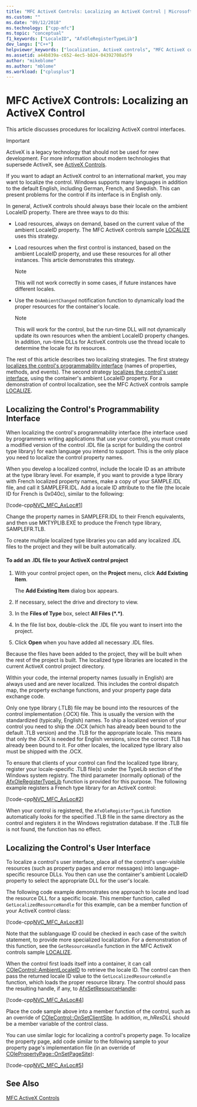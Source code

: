 ```yaml
---
title: "MFC ActiveX Controls: Localizing an ActiveX Control | Microsoft Docs"
ms.custom: ""
ms.date: "09/12/2018"
ms.technology: ["cpp-mfc"]
ms.topic: "conceptual"
f1_keywords: ["LocaleID", "AfxOleRegisterTypeLib"]
dev_langs: ["C++"]
helpviewer_keywords: ["localization, ActiveX controls", "MFC ActiveX controls [MFC], localizing", "LocaleID ambient property [MFC]", "LOCALIZE sample [MFC]"]
ms.assetid: a44b839a-c652-4ec5-b824-04392708a5f9
author: "mikeblome"
ms.author: "mblome"
ms.workload: ["cplusplus"]
---
```

# MFC ActiveX Controls: Localizing an ActiveX Control

This article discusses procedures for localizing ActiveX control interfaces.

>[!IMPORTANT]
> ActiveX is a legacy technology that should not be used for new development. For more information about modern technologies that supersede ActiveX, see [ActiveX Controls](activex-controls.md).

If you want to adapt an ActiveX control to an international market, you may want to localize the control. Windows supports many languages in addition to the default English, including German, French, and Swedish. This can present problems for the control if its interface is in English only.

In general, ActiveX controls should always base their locale on the ambient LocaleID property. There are three ways to do this:

- Load resources, always on demand, based on the current value of the ambient LocaleID property. The MFC ActiveX controls sample [LOCALIZE](../visual-cpp-samples.md) uses this strategy.

- Load resources when the first control is instanced, based on the ambient LocaleID property, and use these resources for all other instances. This article demonstrates this strategy.

    > [!NOTE]
    >  This will not work correctly in some cases, if future instances have different locales.

- Use the `OnAmbientChanged` notification function to dynamically load the proper resources for the container's locale.

    > [!NOTE]
    >  This will work for the control, but the run-time DLL will not dynamically update its own resources when the ambient LocaleID property changes. In addition, run-time DLLs for ActiveX controls use the thread locale to determine the locale for its resources.

The rest of this article describes two localizing strategies. The first strategy [localizes the control's programmability interface](#_core_localizing_your_control.92.s_programmability_interface) (names of properties, methods, and events). The second strategy [localizes the control's user interface](#_core_localizing_the_control.92.s_user_interface), using the container's ambient LocaleID property. For a demonstration of control localization, see the MFC ActiveX controls sample [LOCALIZE](../visual-cpp-samples.md).

##  <a name="_core_localizing_your_control.92.s_programmability_interface"></a> Localizing the Control's Programmability Interface

When localizing the control's programmability interface (the interface used by programmers writing applications that use your control), you must create a modified version of the control .IDL file (a script for building the control type library) for each language you intend to support. This is the only place you need to localize the control property names.

When you develop a localized control, include the locale ID as an attribute at the type library level. For example, if you want to provide a type library with French localized property names, make a copy of your SAMPLE.IDL file, and call it SAMPLEFR.IDL. Add a locale ID attribute to the file (the locale ID for French is 0x040c), similar to the following:

[!code-cpp[NVC_MFC_AxLoc#1](../mfc/codesnippet/cpp/mfc-activex-controls-localizing-an-activex-control_1.idl)]

Change the property names in SAMPLEFR.IDL to their French equivalents, and then use MKTYPLIB.EXE to produce the French type library, SAMPLEFR.TLB.

To create multiple localized type libraries you can add any localized .IDL files to the project and they will be built automatically.

#### To add an .IDL file to your ActiveX control project

1. With your control project open, on the **Project** menu, click **Add Existing Item**.

   The **Add Existing Item** dialog box appears.

1. If necessary, select the drive and directory to view.

1. In the **Files of Type** box, select **All Files (\*.\*)**.

1. In the file list box, double-click the .IDL file you want to insert into the project.

1. Click **Open** when you have added all necessary .IDL files.

Because the files have been added to the project, they will be built when the rest of the project is built. The localized type libraries are located in the current ActiveX control project directory.

Within your code, the internal property names (usually in English) are always used and are never localized. This includes the control dispatch map, the property exchange functions, and your property page data exchange code.

Only one type library (.TLB) file may be bound into the resources of the control implementation (.OCX) file. This is usually the version with the standardized (typically, English) names. To ship a localized version of your control you need to ship the .OCX (which has already been bound to the default .TLB version) and the .TLB for the appropriate locale. This means that only the .OCX is needed for English versions, since the correct .TLB has already been bound to it. For other locales, the localized type library also must be shipped with the .OCX.

To ensure that clients of your control can find the localized type library, register your locale-specific .TLB file(s) under the TypeLib section of the Windows system registry. The third parameter (normally optional) of the [AfxOleRegisterTypeLib](../mfc/reference/registering-ole-controls.md#afxoleregistertypelib) function is provided for this purpose. The following example registers a French type library for an ActiveX control:

[!code-cpp[NVC_MFC_AxLoc#2](../mfc/codesnippet/cpp/mfc-activex-controls-localizing-an-activex-control_2.cpp)]

When your control is registered, the `AfxOleRegisterTypeLib` function automatically looks for the specified .TLB file in the same directory as the control and registers it in the Windows registration database. If the .TLB file is not found, the function has no effect.

##  <a name="_core_localizing_the_control.92.s_user_interface"></a> Localizing the Control's User Interface

To localize a control's user interface, place all of the control's user-visible resources (such as property pages and error messages) into language-specific resource DLLs. You then can use the container's ambient LocaleID property to select the appropriate DLL for the user's locale.

The following code example demonstrates one approach to locate and load the resource DLL for a specific locale. This member function, called `GetLocalizedResourceHandle` for this example, can be a member function of your ActiveX control class:

[!code-cpp[NVC_MFC_AxLoc#3](../mfc/codesnippet/cpp/mfc-activex-controls-localizing-an-activex-control_3.cpp)]

Note that the sublanguage ID could be checked in each case of the switch statement, to provide more specialized localization. For a demonstration of this function, see the `GetResourceHandle` function in the MFC ActiveX controls sample [LOCALIZE](../visual-cpp-samples.md).

When the control first loads itself into a container, it can call [COleControl::AmbientLocaleID](../mfc/reference/colecontrol-class.md#ambientlocaleid) to retrieve the locale ID. The control can then pass the returned locale ID value to the `GetLocalizedResourceHandle` function, which loads the proper resource library. The control should pass the resulting handle, if any, to [AfxSetResourceHandle](../mfc/reference/application-information-and-management.md#afxsetresourcehandle):

[!code-cpp[NVC_MFC_AxLoc#4](../mfc/codesnippet/cpp/mfc-activex-controls-localizing-an-activex-control_4.cpp)]

Place the code sample above into a member function of the control, such as an override of [COleControl::OnSetClientSite](../mfc/reference/colecontrol-class.md#onsetclientsite). In addition, *m_hResDLL* should be a member variable of the control class.

You can use similar logic for localizing a control's property page. To localize the property page, add code similar to the following sample to your property page's implementation file (in an override of [COlePropertyPage::OnSetPageSite](../mfc/reference/colepropertypage-class.md#onsetpagesite)):

[!code-cpp[NVC_MFC_AxLoc#5](../mfc/codesnippet/cpp/mfc-activex-controls-localizing-an-activex-control_5.cpp)]

## See Also

[MFC ActiveX Controls](../mfc/mfc-activex-controls.md)

